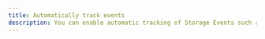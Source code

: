 ```yaml
---
title: Automatically track events
description: You can enable automatic tracking of Storage Events such as uploads and downloads. Enabling this will automatically send Storage Events to Amazon Pinpoint and you will be able to see them within the AWS Pinpoint Console under Custom Events. 
---
```


<inline-fragment platform="js" src="~/lib/storage/fragments/js/autotrack.md"></inline-fragment>